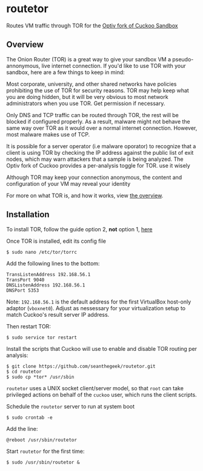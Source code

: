 # routetor
Routes VM traffic through TOR for the [Optiv fork of Cuckoo Sandbox](https://github.com/seanthegeek/routetor/edit/master/README.md)

## Overview

The Onion Router (TOR) is a great way to give your sandbox VM a pseudo-annonymous, live internet connection. If you'd like to use TOR with your sandbox, here are a few things to keep in mind:

Most corporate, university, and other shared networks have policies prohibiting the use of TOR for security reasons. TOR may help keep what you are doing hidden, but it will be very obvious to most network administrators when you use TOR. Get permission if necessary.  

Only DNS and TCP traffic can be routed through TOR, the rest will be blocked if configured properly. As a result, malware might not behave the same way over TOR as it would over a normal internet connection. However, most malware makes use of TCP.

It is possible for a server operator (i.e malware oporator) to recognize that a client is using TOR by checking the IP address against the public list of exit nodes, which may warn attackers that a sample is being analyzed. The Optiv fork of Cuckoo provides a per-analysis toggle for TOR. use it wisely
 
Although TOR may keep your connection anonymous, the content and configuration of your VM may reveal your identity 

For more on what TOR is, and how it works, view [the overview](https://www.torproject.org/about/overview).


## Installation

To install TOR, follow the guide option 2, **not** option 1, [here](https://www.torproject.org/docs/debian.html.en) 

Once TOR is installed, edit its config file

    $ sudo nano /etc/tor/torrc

Add the following lines to the bottom:

    TransListenAddress 192.168.56.1
    TransPort 9040
    DNSListenAddress 192.168.56.1
    DNSPort 5353

Note: `192.168.56.1` is the default address for the first VirtualBox host-only adaptor (`vboxnet0`). Adjust as nessessary for your virtualization setup to match Cuckoo's result server IP address.

Then restart TOR:

    $ sudo service tor restart

Install the scripts that Cuckoo will use to enable and disable TOR routing per analysis:

    $ git clone https://github.com/seanthegeek/routetor.git
    $ cd routetor
    $ sudo cp *tor* /usr/sbin

`routetor` uses a UNIX socket client/server model, so that `root` can take privileged actions on behalf of the `cuckoo` user, which runs the client scripts.

Schedule the `routetor` server to run at system boot

    $ sudo crontab -e

Add the line:

    @reboot /usr/sbin/routetor

Start `routetor` for the first time:

    $ sudo /usr/sbin/routetor &